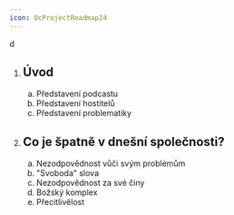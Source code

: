 ```yaml
---
icon: OcProjectRoadmap24
---
```

d<ol>
	<li><h2>Úvod</h2>
		<ol>
			<li type="a">Představení podcastu
			<li type="a">Představení hostitelů
			<li type="a">Představení problematiky
		</ol>
	<li><h2>Co je špatně v dnešní společnosti?</h2>
		<ol>
			<li type="a">Nezodpovědnost vůči svým problémům
			<li type="a">"Svoboda" slova
			<li type="a">Nezodpovědnost za své činy
			<li type="a">Božský komplex
			<li type="a">Přecitlivělost
		</ol>